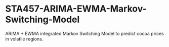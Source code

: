 # STA457-ARIMA-EWMA-Markov-Switching-Model
ARIMA + EWMA integrated Markov Switching Model to predict cocoa prices in volatile regions.
